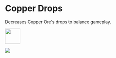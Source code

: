 # Copper Drops
Decreases Copper Ore's drops to balance gameplay.

<img src="https://raw.githubusercontent.com/brnbrd/CopperDrops/1.19/src/main/resources/copperdrops.png" height="50px" />

![](https://github.com/brnbrd/CopperDrops/actions/workflows/build-1.19.yml/badge.svg?branch=1.19)
